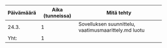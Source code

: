 Päivämäärä | Aika (tunneissa) | Mitä tehty
-----------|------------------|-----------
24.3. | 1 | Sovelluksen suunnittelu, vaatimusmaarittely.md luotu
Yht: | 1 |

